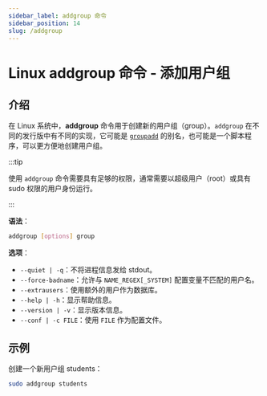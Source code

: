 ```yaml
---
sidebar_label: addgroup 命令
sidebar_position: 14
slug: /addgroup
---
```


# Linux addgroup 命令 - 添加用户组



## 介绍

在 Linux 系统中，**addgroup** 命令用于创建新的用户组（group）。`addgroup` 在不同的发行版中有不同的实现，它可能是 [`groupadd`](/linux-command/groupadd/) 的别名，也可能是一个脚本程序，可以更方便地创建用户组。

:::tip

使用 `addgroup` 命令需要具有足够的权限，通常需要以超级用户（root）或具有 sudo 权限的用户身份运行。

:::

**语法**：

```bash
addgroup [options] group
```

**选项**：

- `--quiet | -q`：不将进程信息发给 stdout。
- `--force-badname`：允许与 `NAME_REGEX[_SYSTEM]` 配置变量不匹配的用户名。
- `--extrausers`：使用额外的用户作为数据库。
- `--help | -h`：显示帮助信息。
- `--version | -v`：显示版本信息。
- `--conf | -c FILE`：使用 `FILE` 作为配置文件。



## 示例

创建一个新用户组 students：

```bash
sudo addgroup students
```
